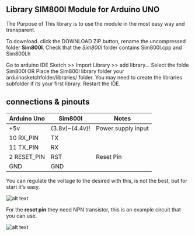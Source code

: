 ## Library SIM800l Module for Arduino UNO
The Purpose of This library is to use the module in the most easy way and transparent.

To download. click the DOWNLOAD ZIP button, rename the uncompressed folder **Sim800l**. 
  Check that the *Sim800l* folder contains Sim800l.cpp and Sim800l.h

Go to arduino IDE Sketch >> Import Library >> add library... Select the folde Sim800l
OR 
Place the Sim800l library folder your arduinosketchfolder/libraries/ folder. 
You may need to create the libraries subfolder if its your first library. Restart the IDE.


## connections & pinouts
Arduino Uno  |   Sim800l   |    Notes  
-------------|-------------|------------
+5v| (3.8v)~(4.4v)!| Power supply input
10 RX_PIN | TX |  
11 TX_PIN | RX |
2   RESET_PIN | RST| Reset Pin
GND | GND | 


You can regulate the voltage to the desired with this, is not the best,
but for start it's easy.

![alt text](https://github.com/cristiansteib/Sim800l/blob/master/images/power_supply.png "LM317")



For the **reset pin** they need NPN transistor, this is an example circuit that you can use.

![alt text](https://github.com/cristiansteib/Sim800l/blob/master/images/RESET.png "reset_circuit")
